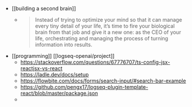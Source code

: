- [[building a second brain]]
	- > Instead of trying to optimize your mind so that it can manage every tiny detail of your life, it’s time to fire your biological brain from that job and give it a new one: as the CEO of your life, orchestrating and managing the process of turning information into results.
- [[programming]] [[logseq-openai/project]]
	- https://stackoverflow.com/questions/67776707/ts-config-jsx-reactjsx-vs-react
	- https://ladle.dev/docs/setup
	- https://flowbite.com/docs/forms/search-input/#search-bar-example
	- https://github.com/pengx17/logseq-plugin-template-react/blob/master/package.json
	-
